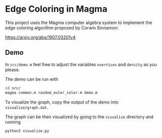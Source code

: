 # Edge Coloring in Magma

This project uses the Magma computer algebra system to implement the edge coloring algorithm proposed by Corwin Sinnamon:

https://arxiv.org/abs/1907.03201v4

## Demo

In `src/demo.m` feel free to adjust the variables `nvertices` and `density` as you please.

The demo can be run with

```sh
cd src/
magma common.m random_euler_color.m demo.m
```

To visualize the graph, copy the output of the demo into `visualize/graph.dat`.

The graph can be then visualized by going to the `visualize` directory and running

```sh
python3 visualize.py
```
